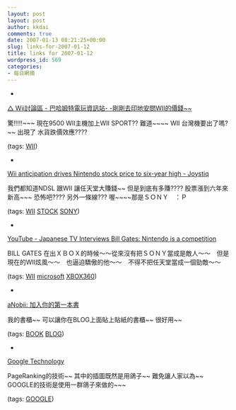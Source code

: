```yaml
---
layout: post
layout: post
author: kkdai
comments: true
date: 2007-01-13 08:21:25+00:00
slug: links-for-2007-01-12
title: links for 2007-01-12
wordpress_id: 569
categories:
- 每日網摘
---
```



	
  * 
		

[△ Wii討論區 - 巴哈姆特電玩資訊站- -剛剛去印地安問WII的價錢~~](http://webbbs.gamer.com.tw/readPost.php?brd=Wii&p=9061&maxpos=9107&thread=-999)


		

驚!!!!!~~~ 現在9500 WII主機加上WII SPORT?? 難道~~~~ WII 台灣機要出了嗎?~~ 出現了 水貨跌價效應????


		

(tags: [WII](http://del.icio.us/kkdai/WII))


	

	
  * 
		

[Wii anticipation drives Nintendo stock price to six-year high - Joystiq](http://www.joystiq.com/2006/09/05/wii-anticipation-drives-nintendo-stock-price-to-six-year-high/)


		

我們都知道NDSL 跟WII 讓任天堂大賺錢~~ 但是到底有多賺????  股票漲到六年來新高~~~  恐怖吧????  另外一條線??? 喔~~~~那是ＳＯＮＹ　：Ｐ


		

(tags: [WII](http://del.icio.us/kkdai/WII) [STOCK](http://del.icio.us/kkdai/STOCK) [SONY](http://del.icio.us/kkdai/SONY))


	

	
  * 
		

[YouTube - Japanese TV Interviews Bill Gates: Nintendo is a competition](http://www.youtube.com/watch?v=MkEbkbTTNss)


		

BILL GATES 在出ＸＢＯＸ的時候～～從來沒有把ＳＯＮＹ當成是敵人～～　但是現在的WII炫風～～　也逼迫驕傲的他～～　不得不把任天堂當成一個勁敵～～


		

(tags: [WII](http://del.icio.us/kkdai/WII) [microsoft](http://del.icio.us/kkdai/microsoft) [XBOX360](http://del.icio.us/kkdai/XBOX360))


	

	
  * 
		

[aNobii: 加入你的第一本書](http://www.anobii.com/anobi/person_main.php?pid=12&lid=)


		

我的書櫃~~ 可以讓你在BLOG上面貼上貼紙的書櫃~~ 很好用~~


		

(tags: [BOOK](http://del.icio.us/kkdai/BOOK) [BLOG](http://del.icio.us/kkdai/BLOG))


	

	
  * 
		

[Google Technology](http://www.google.com/technology/pigeonrank.html)


		

PageRanking的技術~~ 其中的插圖既然是用鴿子~~ 難免讓人家以為~~ GOOGLE的技術是使用一群鴿子來做的~~~


		

(tags: [GOOGLE](http://del.icio.us/kkdai/GOOGLE))


	


